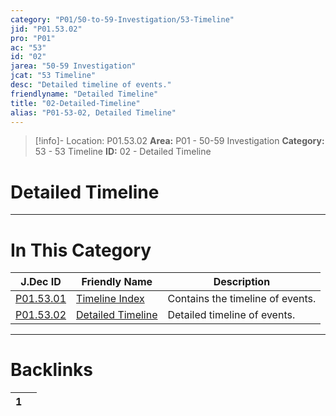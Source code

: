 ```yaml
---
category: "P01/50-to-59-Investigation/53-Timeline"
jid: "P01.53.02"
pro: "P01"
ac: "53"
id: "02"
jarea: "50-59 Investigation"
jcat: "53 Timeline"
desc: "Detailed timeline of events."
friendlyname: "Detailed Timeline"
title: "02-Detailed-Timeline"
alias: "P01-53-02, Detailed Timeline"
---
```

>[!info]- Location: P01.53.02
>**Area:** P01 - 50-59 Investigation
>**Category:** 53 - 53 Timeline
>**ID:** 02 - Detailed Timeline

# Detailed Timeline






---
# In This Category

| J.Dec ID                                                                                     | Friendly Name                                                                                        | Description                      |
| -------------------------------------------------------------------------------------------- | ---------------------------------------------------------------------------------------------------- | -------------------------------- |
| [P01.53.01](./index.md)                | [Timeline Index](./index.md)                   | Contains the timeline of events. |
| [P01.53.02](02-Detailed-Timeline.md) | [Detailed Timeline](02-Detailed-Timeline.md) | Detailed timeline of events.     |


---
# Backlinks
<div><table class="dataview table-view-table"><thead class="table-view-thead"><tr class="table-view-tr-header"><th class="table-view-th"><span></span><span class="dataview small-text">1</span></th><th class="table-view-th"><span></span></th></tr></thead><tbody class="table-view-tbody"></tbody></table></div>
